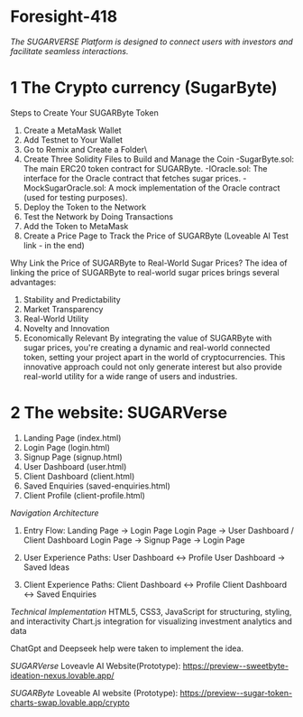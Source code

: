 # Foresight-418

*The SUGARVERSE Platform is designed to connect users with investors and facilitate seamless interactions.*

# 1 The Crypto currency (SugarByte)
Steps to Create Your SUGARByte Token
1) Create a MetaMask Wallet
2) Add Testnet to Your Wallet
3) Go to Remix and Create a Folder\
4) Create Three Solidity Files to Build and Manage the Coin
    -SugarByte.sol: The main ERC20 token contract for SUGARByte.
    -IOracle.sol: The interface for the Oracle contract that fetches sugar prices.
    -MockSugarOracle.sol: A mock implementation of the Oracle contract (used for testing purposes).
5) Deploy the Token to the Network
6) Test the Network by Doing Transactions
7) Add the Token to MetaMask
8) Create a Price Page to Track the Price of SUGARByte (Loveable AI Test link - in the end)

Why Link the Price of SUGARByte to Real-World Sugar Prices?
The idea of linking the price of SUGARByte to real-world sugar prices brings several advantages:
1) Stability and Predictability
2) Market Transparency
3) Real-World Utility
4) Novelty and Innovation
5) Economically Relevant
By integrating the value of SUGARByte with sugar prices, you're creating a dynamic and real-world connected token, setting your project apart in the world of cryptocurrencies. This innovative approach could not only generate interest but also provide real-world utility for a wide range of users and industries.

# 2 The website: SUGARVerse
1. Landing Page (index.html)
2. Login Page (login.html)
3. Signup Page (signup.html)
4. User Dashboard (user.html)
5. Client Dashboard (client.html)
6. Saved Enquiries (saved-enquiries.html)
7. Client Profile (client-profile.html)

*Navigation Architecture*
1) Entry Flow:
    Landing Page → Login Page
    Login Page → User Dashboard / Client Dashboard
    Login Page → Signup Page → Login Page
2) User Experience Paths:
User Dashboard ↔ Profile
User Dashboard → Saved Ideas

3) Client Experience Paths:
        Client Dashboard ↔ Profile
        Client Dashboard ↔ Saved Enquiries

*Technical Implementation*
HTML5, CSS3, JavaScript for structuring, styling, and interactivity
Chart.js integration for visualizing investment analytics and data

ChatGpt and Deepseek help were taken to implement the idea. 


*SUGARVerse* Loveavle AI Website(Prototype): https://preview--sweetbyte-ideation-nexus.lovable.app/

*SUGARByte* Loveable AI website (Prototype): https://preview--sugar-token-charts-swap.lovable.app/crypto
